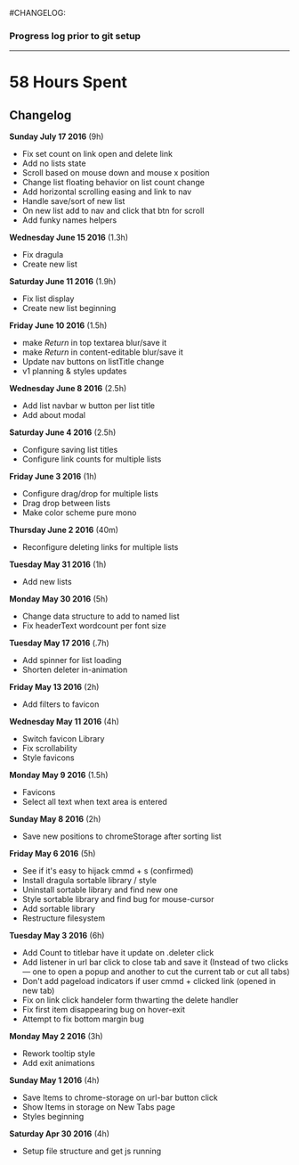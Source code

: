 #CHANGELOG:
### Progress log prior to git setup

---
# 58 Hours Spent

## Changelog
**Sunday July 17 2016** (9h)
* Fix set count on link open and delete link
* Add no lists state
* Scroll based on mouse down and  mouse x position
* Change list floating behavior on list count change
* Add horizontal scrolling easing and link to nav
* Handle save/sort of new list
* On new list add to nav and click that btn for scroll
* Add funky names helpers

**Wednesday June 15 2016** (1.3h)
* Fix dragula
* Create new list

**Saturday June 11 2016** (1.9h)
* Fix list display
* Create new list beginning

**Friday June 10 2016** (1.5h)
* make _Return_ in top textarea blur/save it
* make _Return_ in content-editable blur/save it
* Update nav buttons on listTitle change
* v1 planning & styles updates

**Wednesday June 8 2016** (2.5h)
* Add list navbar w button per list title
* Add about modal

**Saturday June 4 2016** (2.5h)
* Configure saving list titles
* Configure link counts for multiple lists

**Friday June 3 2016** (1h)
* Configure drag/drop for multiple lists
* Drag drop between lists
* Make color scheme pure mono

**Thursday June 2 2016** (40m)
* Reconfigure deleting links for multiple lists

**Tuesday May 31 2016** (1h)
* Add new lists

**Monday May 30 2016** (5h)
* Change data structure to add to named list
* Fix headerText wordcount per font size

**Tuesday May 17 2016** (.7h)
* Add spinner for list loading
* Shorten deleter in-animation

**Friday May 13 2016** (2h)
* Add filters to favicon

**Wednesday May 11 2016** (4h)
* Switch favicon Library
* Fix scrollability
* Style favicons

**Monday May 9 2016** (1.5h)
* Favicons
* Select all text when text area is entered

**Sunday May 8 2016** (2h)
* Save new positions to chromeStorage after sorting list

**Friday May 6 2016** (5h)
* See if it's easy to hijack cmmd + s (confirmed)
* Install dragula sortable library / style
* Uninstall sortable library and find new one
* Style sortable library and find bug for mouse-cursor
* Add sortable library
* Restructure filesystem

**Tuesday May 3 2016** (6h)
* Add Count to titlebar have it update on .deleter click
* Add listener in url bar click to close tab and save it (Instead of two clicks
  — one to open a popup and another to cut the current tab or cut all tabs)
* Don't add pageload indicators if user cmmd + clicked link (opened in new tab)
* Fix on link click handeler form thwarting the delete handler
* Fix first item disappearing bug on hover-exit
* Attempt to fix bottom margin bug

**Monday May 2 2016** (3h)
* Rework tooltip style
* Add exit animations

**Sunday May 1 2016** (4h)
* Save Items to chrome-storage on url-bar button click
* Show Items in storage on New Tabs page
* Styles beginning

**Saturday Apr 30 2016** (4h)
* Setup file structure and get js running